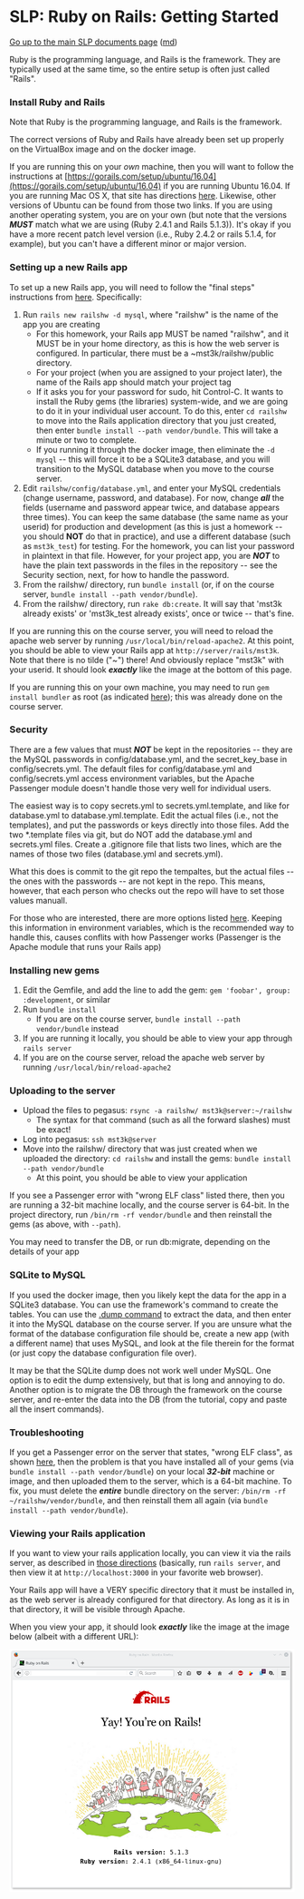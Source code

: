 SLP: Ruby on Rails: Getting Started
===================================

[Go up to the main SLP documents page](index.html) ([md](index.md))

Ruby is the programming language, and Rails is the framework.  They are typically used at the same time, so the entire setup is often just called "Rails".

### Install Ruby and Rails

Note that Ruby is the programming language, and Rails is the framework.

The correct versions of Ruby and Rails have already been set up properly on the VirtualBox image and on the docker image.

If you are running this on your *own* machine, then you will want to follow the instructions at [https://gorails.com/setup/ubuntu/16.04](https://gorails.com/setup/ubuntu/16.04) if you are running Ubuntu 16.04.  If you are running Mac OS X, that site has directions [here](https://gorails.com/setup/osx).  Likewise, other versions of Ubuntu can be found from those two links.  If you are using another operating system, you are on your own (but note that the versions ***MUST*** match what we are using (Ruby 2.4.1 and Rails 5.1.3)).  It's okay if you have a more recent patch level version (i.e., Ruby 2.4.2 or rails 5.1.4, for example), but you can't have a different minor or major version.

### Setting up a new Rails app

To set up a new Rails app, you will need to follow the "final steps" instructions from [here](https://gorails.com/setup/ubuntu/16.04).  Specifically:

1. Run `rails new railshw -d mysql`, where "railshw" is the name of the app you are creating
    - For this homework, your Rails app MUST be named "railshw", and it MUST be in your home directory, as this is how the web server is configured.  In particular, there must be a ~mst3k/railshw/public directory.
    - For your project (when you are assigned to your project later), the name of the Rails app should match your project tag
    - If it asks you for your password for sudo, hit Control-C.  It wants to install the Ruby gems (the libraries) system-wide, and we are going to do it in your individual user account.  To do this, enter `cd railshw` to move into the Rails application directory that you just created, then enter `bundle install --path vendor/bundle`.  This will take a minute or two to complete.
    - If you running it through the docker image, then eliminate the `-d mysql` -- this will force it to be a SQLite3 database, and you will transition to the MySQL database when you move to the course server.
2. Edit `railshw/config/database.yml`, and enter your MySQL credentials (change username, password, and database).  For now, change ***all*** the fields (username and password appear twice, and database appears three times).  You can keep the same database (the same name as your userid) for production and development (as this is just a homework -- you should **NOT** do that in practice), and use a different database (such as `mst3k_test`) for testing.  For the homework, you can list your password in plaintext in that file.  However, for your project app, you are ***NOT*** to have the plain text passwords in the files in the repository -- see the Security section, next, for how to handle the password.
3. From the railshw/ directory, run `bundle install` (or, if on the course server, `bundle install --path vendor/bundle`).
4. From the railshw/ directory, run `rake db:create`.  It will say that 'mst3k already exists' or 'mst3k_test already exists', once or twice -- that's fine.

If you are running this on the course server, you will need to reload the apache web server by running `/usr/local/bin/reload-apache2`.  At this point, you should be able to view your Rails app at `http://server/rails/mst3k`.  Note that there is no tilde ("~") there!  And obviously replace "mst3k" with your userid.  It should look ***exactly*** like the image at the bottom of this page.

If you are running this on your own machine, you may need to run `gem install bundler` as root (as indicated [here](http://stackoverflow.com/questions/19061774/cannot-load-such-file-bundler-setup-loaderror)); this was already done on the course server.

### Security

There are a few values that must ***NOT*** be kept in the repositories -- they are the MySQL passwords in config/database.yml, and the secret\_key\_base in config/secrets.yml.  The default files for config/database.yml and config/secrets.yml access environment variables, but the Apache Passenger module doesn't handle those very well for individual users.

The easiest way is to copy secrets.yml to secrets.yml.template, and like for database.yml to database.yml.template.  Edit the actual files (i.e., not the templates), and put the passwords or keys directly into those files.  Add the two *.template files via git, but do NOT add the database.yml and secrets.yml files.  Create a .gitignore file that lists two lines, which are the names of those two files (database.yml and secrets.yml).

What this does is commit to the git repo the tempaltes, but the actual files -- the ones with the passwords -- are not kept in the repo.  This means, however, that each person who checks out the repo will have to set those values manuall.

For those who are interested, there are more options listed [here](http://railsapps.github.io/rails-environment-variables.html).  Keeping this information in environment variables, which is the recommended way to handle this, causes conflits with how Passenger works (Passenger is the Apache module that runs your Rails app)


### Installing new gems

1. Edit the Gemfile, and add the line to add the gem: `gem 'foobar', group: :development`, or similar
2. Run `bundle install`
    - If you are on the course server, `bundle install --path vendor/bundle` instead
3. If you are running it locally, you should be able to view your app through `rails server`
4. If you are on the course server, reload the apache web server by running `/usr/local/bin/reload-apache2`

### Uploading to the server

- Upload the files to pegasus: `rsync -a railshw/ mst3k@server:~/railshw`
    - The syntax for that command (such as all the forward slashes) must be exact!
- Log into pegasus: `ssh mst3k@server`
- Move into the railshw/ directory that was just created when we uploaded the directory: `cd railshw` and install the gems: `bundle install --path vendor/bundle`
  - At this point, you should be able to view your application

If you see a Passenger error with "wrong ELF class" listed there, then you are running a 32-bit machine locally, and the course server is 64-bit.  In the project directory, run `/bin/rm -rf vendor/bundle` and then reinstall the gems (as above, with `--path`).

You may need to transfer the DB, or run db:migrate, depending on the details of your app

### SQLite to MySQL

If you used the docker image, then you likely kept the data for the app in a SQLite3 database.  You can use the framework's command to create the tables.  You can use the [.dump command](http://www.sqlitetutorial.net/sqlite-dump/) to extract the data, and then enter it into the MySQL database on the course server.  If you are unsure what the format of the database configuration file should be, create a new app (with a different name) that uses MySQL, and look at the file therein for the format (or just copy the database configuration file over).

It may be that the SQLite dump does not work well under MySQL.  One option is to edit the dump extensively, but that is long and annoying to do.  Another option is to migrate the DB through the framework on the course server, and re-enter the data into the DB (from the tutorial, copy and paste all the insert commands).

### Troubleshooting

If you get a Passenger error on the server that states, "wrong ELF class", as shown [here](images/rails-bad-elf.png), then the problem is that you have installed all of your gems (via `bundle install --path vendor/bundle`) on your local ***32-bit*** machine or image, and then uploaded them to the server, which is a 64-bit machine.  To fix, you must delete the ***entire*** bundle directory on the server: `/bin/rm -rf ~/railshw/vendor/bundle`, and then reinstall them all again (via `bundle install --path vendor/bundle`).

### Viewing your Rails application

If you want to view your rails application locally, you can view it via the rails server, as described in [those directions](https://gorails.com/setup/ubuntu/16.04) (basically, run `rails server`, and then view it at `http://localhost:3000` in your favorite web browser).

Your Rails app will have a VERY specific directory that it must be installed in, as the web server is already configured for that directory.  As long as it is in that directory, it will be visible through Apache.

When you view your app, it should look ***exactly*** like the image at the image below (albeit with a different URL):

![](images/rails-initial.png)

